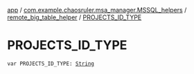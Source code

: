 [app](../../index.md) / [com.example.chaosruler.msa_manager.MSSQL_helpers](../index.md) / [remote_big_table_helper](index.md) / [PROJECTS_ID_TYPE](.)

# PROJECTS_ID_TYPE

`var PROJECTS_ID_TYPE: `[`String`](https://kotlinlang.org/api/latest/jvm/stdlib/kotlin/-string/index.html)